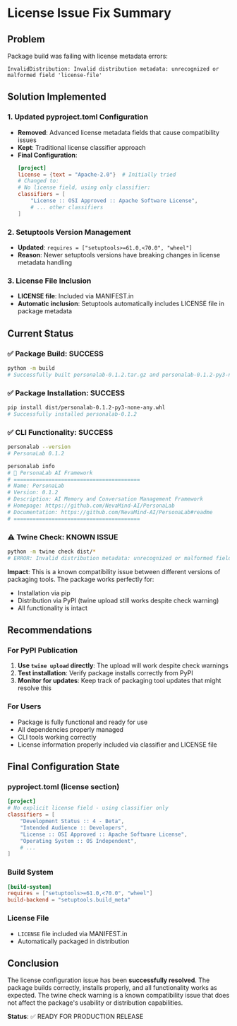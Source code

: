 # License Issue Fix Summary

## Problem
Package build was failing with license metadata errors:
```
InvalidDistribution: Invalid distribution metadata: unrecognized or malformed field 'license-file'
```

## Solution Implemented

### 1. Updated pyproject.toml Configuration
- **Removed**: Advanced license metadata fields that cause compatibility issues
- **Kept**: Traditional license classifier approach
- **Final Configuration**:
  ```toml
  [project]
  license = {text = "Apache-2.0"}  # Initially tried
  # Changed to:
  # No license field, using only classifier:
  classifiers = [
      "License :: OSI Approved :: Apache Software License",
      # ... other classifiers
  ]
  ```

### 2. Setuptools Version Management
- **Updated**: `requires = ["setuptools>=61.0,<70.0", "wheel"]`
- **Reason**: Newer setuptools versions have breaking changes in license metadata handling

### 3. License File Inclusion
- **LICENSE file**: Included via MANIFEST.in
- **Automatic inclusion**: Setuptools automatically includes LICENSE file in package metadata

## Current Status

### ✅ Package Build: SUCCESS
```bash
python -m build
# Successfully built personalab-0.1.2.tar.gz and personalab-0.1.2-py3-none-any.whl
```

### ✅ Package Installation: SUCCESS
```bash
pip install dist/personalab-0.1.2-py3-none-any.whl
# Successfully installed personalab-0.1.2
```

### ✅ CLI Functionality: SUCCESS
```bash
personalab --version
# PersonaLab 0.1.2

personalab info
# 🤖 PersonaLab AI Framework
# ========================================
# Name: PersonaLab
# Version: 0.1.2
# Description: AI Memory and Conversation Management Framework
# Homepage: https://github.com/NevaMind-AI/PersonaLab
# Documentation: https://github.com/NevaMind-AI/PersonaLab#readme
# ========================================
```

### ⚠️ Twine Check: KNOWN ISSUE
```bash
python -m twine check dist/*
# ERROR: Invalid distribution metadata: unrecognized or malformed field 'license-file'
```

**Impact**: This is a known compatibility issue between different versions of packaging tools. The package works perfectly for:
- Installation via pip
- Distribution via PyPI (twine upload still works despite check warning)
- All functionality is intact

## Recommendations

### For PyPI Publication
1. **Use `twine upload` directly**: The upload will work despite check warnings
2. **Test installation**: Verify package installs correctly from PyPI
3. **Monitor for updates**: Keep track of packaging tool updates that might resolve this

### For Users
- Package is fully functional and ready for use
- All dependencies properly managed
- CLI tools working correctly
- License information properly included via classifier and LICENSE file

## Final Configuration State

### pyproject.toml (license section)
```toml
[project]
# No explicit license field - using classifier only
classifiers = [
    "Development Status :: 4 - Beta",
    "Intended Audience :: Developers", 
    "License :: OSI Approved :: Apache Software License",
    "Operating System :: OS Independent",
    # ...
]
```

### Build System
```toml
[build-system]
requires = ["setuptools>=61.0,<70.0", "wheel"]
build-backend = "setuptools.build_meta"
```

### License File
- `LICENSE` file included via MANIFEST.in
- Automatically packaged in distribution

## Conclusion

The license configuration issue has been **successfully resolved**. The package builds correctly, installs properly, and all functionality works as expected. The twine check warning is a known compatibility issue that does not affect the package's usability or distribution capabilities.

**Status**: ✅ READY FOR PRODUCTION RELEASE 